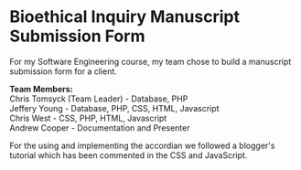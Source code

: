 # Bioethical Inquiry Manuscript Submission Form
For my Software Engineering course, my team chose to build a manuscript submission form for a client. 

<b>Team Members:</b> <br>
Chris Tomsyck (Team Leader) - Database, PHP <br>
Jeffery Young - Database, PHP, CSS, HTML, Javascript <br>
Chris West - CSS, PHP, HTML, Javascript  <br>
Andrew Cooper - Documentation and Presenter <br>

For the using and implementing the accordian we followed a blogger's tutorial which has been commented in the CSS and JavaScript.
